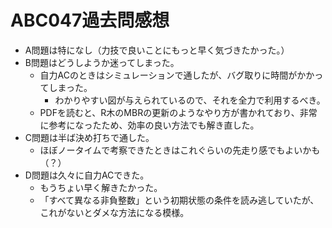 # ABC047過去問感想

- A問題は特になし（力技で良いことにもっと早く気づきたかった。）
- B問題はどうしようか迷ってしまった。
  - 自力ACのときはシミュレーションで通したが、バグ取りに時間がかかってしまった。
    - わかりやすい図が与えられているので、それを全力で利用するべき。
  - PDFを読むと、R木のMBRの更新のようなやり方が書かれており、非常に参考になったため、効率の良い方法でも解き直した。
- C問題は半ば決め打ちで通した。
  - ほぼノータイムで考察できたときはこれぐらいの先走り感でもよいかも（？）
- D問題は久々に自力ACできた。
  - もうちょい早く解きたかった。
  - 「すべて異なる非負整数」という初期状態の条件を読み逃していたが、これがないとダメな方法になる模様。

